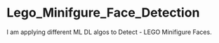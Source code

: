 # Lego_Minifgure_Face_Detection
I am applying different ML DL algos to Detect - LEGO Minifigure Faces.
